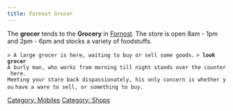 ```yaml
---
title: Fornost Grocer
---
```


The **grocer** tends to the **Grocery** in
[Fornost](Fornost "wikilink"). The store is open 8am - 1pm and 2pm - 6pm
and stocks a variety of foodstuffs.

`> A large grocer is here, waiting to buy or sell some goods.`
`> `**`look grocer`**
`A burly man, who works from morning till night stands over the counter here.`
`Meeting your stare back dispassionately, his only concern is whether you`
`have a ware to sell, or something to buy.`

[Category: Mobiles](Category:_Mobiles "wikilink") [Category:
Shops](Category:_Shops "wikilink")